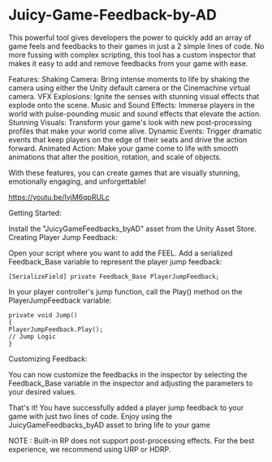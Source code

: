 # Juicy-Game-Feedback-by-AD
This powerful tool gives developers the power to quickly add an array of game feels and feedbacks to their games in just a 2 simple lines of code. No more fussing with complex scripting, this tool has a custom inspector that makes it easy to add and remove feedbacks from your game with ease.

Features:
Shaking Camera: Bring intense moments to life by shaking the camera using either the Unity default camera or the Cinemachine virtual camera.
VFX Explosions: Ignite the senses with stunning visual effects that explode onto the scene.
Music and Sound Effects: Immerse players in the world with pulse-pounding music and sound effects that elevate the action.
Stunning Visuals: Transform your game's look with new post-processing profiles that make your world come alive.
Dynamic Events: Trigger dramatic events that keep players on the edge of their seats and drive the action forward.
Animated Action: Make your game come to life with smooth animations that alter the position, rotation, and scale of objects.

With these features, you can create games that are visually stunning, emotionally engaging, and unforgettable!


https://youtu.be/lvjM6qpRULc


Getting Started:

Install the "JuicyGameFeedbacks_byAD" asset from the Unity Asset Store.
Creating Player Jump Feedback:

Open your script where you want to add the FEEL.
Add a serialized Feedback_Base variable to represent the player jump feedback:

```
[SerializeField] private Feedback_Base PlayerJumpFeedback;
```

In your player controller's jump function, call the Play() method on the PlayerJumpFeedback variable:

```
private void Jump()
{
PlayerJumpFeedback.Play();
// Jump Logic
}
```

Customizing Feedback:

You can now customize the feedbacks in the inspector by selecting the Feedback_Base variable in the inspector and adjusting the parameters to your desired values.

That's it! You have successfully added a player jump feedback to your game with just two lines of code. Enjoy using the JuicyGameFeedbacks_byAD asset to bring life to your game

NOTE : Built-in RP does not support post-processing effects. For the best experience, we recommend using URP or HDRP.
